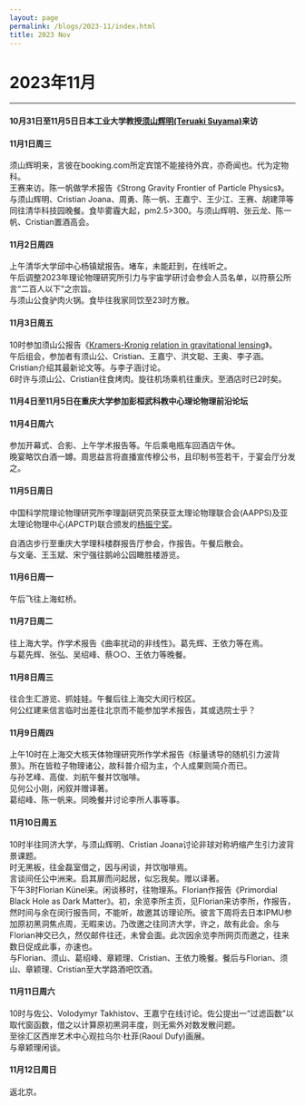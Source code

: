 ```yaml
---
layout: page
permalink: /blogs/2023-11/index.html
title: 2023 Nov
---
```


# 2023年11月

---

#### 10月31日至11月5日日本工业大学教授[须山辉明(Teruaki Suyama)](http://www.th.phys.titech.ac.jp/cosmo/suyamaweb/home.html)来访

#### 11月1日周三

须山辉明来，言彼在booking.com所定宾馆不能接待外宾，亦奇闻也。代为定物科。<br>王赛来访。陈一帆做学术报告《Strong Gravity Frontier of Particle Physics》。<br>与须山辉明、Cristian Joana、周勇、陈一帆、王嘉宁、王少江、王赛、胡建萍等同往清华科技园晚餐。食毕雾霾大起，pm2.5>300。与须山辉明、张云龙、陈一帆、Cristian置酒高会。

#### 11月2日周四

上午清华大学邱中心杨镇斌报告。堵车，未能赶到，在线听之。<br>午后调整2023年理论物理研究所引力与宇宙学研讨会参会人员名单，以符蔡公所言“二百人以下”之宗旨。<br>与须山公食驴肉火锅。食毕往我家同饮至23时方散。

#### 11月3日周五

10时参加须山公报告《[Kramers-Kronig relation in gravitational lensing](http://www.itp.cas.cn/kxyj/xshd/xsbg/202310/t20231030_6910835.html)》。<br>午后组会，参加者有须山公、Cristian、王嘉宁、洪文聪、王奥、李子涵。Cristian介绍其最新论文等。与李子涵讨论。<br>6时许与须山公、Cristian往食烤肉。旋往机场乘机往重庆。至酒店时已2时矣。

#### 11月4日至11月5日在重庆大学参加彭桓武科教中心理论物理前沿论坛

#### 11月4日周六

参加开幕式、合影、上午学术报告等。午后乘电瓶车回酒店午休。<br>晚宴略饮白酒一罇。周思益言将直播宣传穆公书，且印制书签若干，于宴会厅分发之。

#### 11月5日周日

中国科学院理论物理研究所李理副研究员荣获亚太理论物理联合会(AAPPS)及亚太理论物理中心(APCTP)联合颁发的[杨振宁奖](http://www.itp.cas.cn/xw/zhxw/202311/t20231107_6916456.html)。

自酒店步行至重庆大学理科楼群报告厅参会，作报告。午餐后散会。<br>与文毫、王玉斌、宋宁强往鹅岭公园瞰胜楼游览。

#### 11月6日周一

午后飞往上海虹桥。

#### 11月7日周二

往上海大学。作学术报告《曲率扰动的非线性》。葛先辉、王依力等在焉。<br>与葛先辉、张弘、吴绍峰、蔡○○、王依力等晚餐。

#### 11月8日周三

往合生汇游览、抓娃娃。午餐后往上海交大闵行校区。<br>何公红建来信言临时出差往北京而不能参加学术报告，其或选院士乎？

#### 11月9日周四

上午10时在上海交大核天体物理研究所作学术报告《标量诱导的随机引力波背景》。所在皆粒子物理诸公，故科普介绍为主，个人成果则简介而已。<br>与孙艺峰、高俊、刘航午餐并饮咖啡。<br>见何公小刚，闲叙并赠译著。<br>葛绍峰、陈一帆来。同晚餐并讨论李所人事等事。

#### 11月10日周五

10时半往同济大学，与须山辉明、Cristian Joana讨论非球对称坍缩产生引力波背景课题。<br>时无黑板，往金磊室借之，因与闲谈，并饮咖啡焉。<br>言谈间任公中洲来。启其扉而问起居，似忘我矣。赠以译著。<br>下午3时Florian Künel来。闲谈移时，往物理系。Florian作报告《Primordial Black Hole as Dark Matter》。初，余览李所主页，见Florian来访李所，作报告，然时间与余在闵行报告同，不能听，故邀其访理论所。彼言下周将去日本IPMU参加原初黑洞焦点周，无暇来访。乃改邀之往同济大学，许之，故有此会。余与Florian神交已久，然仅邮件往还，未曾会面。此次因余览李所网页而邀之，往来数日促成此事，亦速也。<br>与Florian、须山、葛绍峰、章颖理、Cristian、王依力晚餐。餐后与Florian、须山、章颖理、Cristian至大学路酒吧饮酒。

#### 11月11日周六

10时与佐公、Volodymyr Takhistov、王嘉宁在线讨论。佐公提出一“过滤函数”以取代窗函数，借之以计算原初黑洞丰度，则无紫外对数发散问题。<br>至徐汇区西岸艺术中心观拉乌尔·杜菲(Raoul Dufy)画展。<br>与章颖理闲谈。

#### 11月12日周日

返北京。